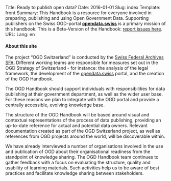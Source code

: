 Title: Ready to publish open data?
Date: 2016-01-01
Slug: index
Template: front
Summary: This Handbook is a resource for everyone involved in preparing, publishing and using Open Government Data. Supporting publishers on the Swiss OGD-portal **[opendata.swiss](http://opendata.swiss)** is a primary mission of this handbook. This is a Beta-Version of the Handbook: [report issues here](https://github.com/opendata-swiss/ogd-handbook-wiki/issues).
URL:
Lang: en


#### About this site

The project “OGD Switzerland” is conducted by the [Swiss Federal Archives SFA](http://www.bar.admin.ch/themen/01648/01968/index.html?lang=en). Different working teams are responsible for measures set out in the OGD Strategy of Switzerland - for instance: the analysis of the legal framework, the development of the [opendata.swiss](http://opendata.swiss) portal, and the creation of the OGD Handbook.

The OGD Handbook should support individuals with responsibilities for data publishing at their government department, as well as the wider user base. For these reasons we plan to integrate with the OGD portal and provide a centrally accessible, evolving knowledge base.

The structure of the OGD Handbook will be based around visual and contextual representations of the process of data publishing, providing an up-to-date reference for actual and potential data owners. Relevant documentation created as part of the OGD Switzerland project, as well as references from OGD projects around the world, will be discoverable within.

We have already interviewed a number of organisations involved in the use and publication of OGD about their organisational readiness from the standpoint of knowledge sharing. The OGD Handbook team continues to gather feedback with a focus on evaluating the structure, quality and usability of learning materials. Such activities help us to be aware of best practices and facilitate knowledge sharing between stakeholders.
